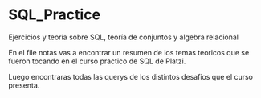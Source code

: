 # SQL_Practice
Ejercicios y teoría sobre SQL, teoría de conjuntos y algebra relacional

En el file notas vas a encontrar un resumen de los temas teoricos que se fueron tocando en el curso practico 
de SQL de Platzi. 

Luego encontraras todas las querys de los distintos desafios que el curso presenta. 
